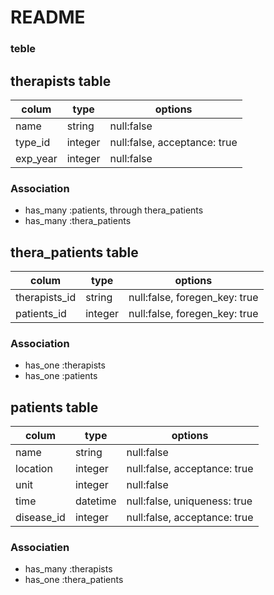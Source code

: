 # README

### teble

## therapists table
| colum    | type    | options                      |
| -------- | ------- | ---------------------------- |
| name     | string  | null:false                   |
| type_id  | integer | null:false, acceptance: true |
| exp_year | integer | null:false                   |

### Association
- has_many :patients, through thera_patients
- has_many :thera_patients

## thera_patients table
| colum         | type    | options                         |
| ------------- | ------- | ------------------------------- |
| therapists_id | string  | null:false, foregen_key: true   |
| patients_id   | integer | null:false, foregen_key: true   |

### Association
- has_one :therapists
- has_one :patients

## patients table
| colum       | type     | options                       |
| ----------- | -------- | ----------------------------- |
| name        | string   | null:false                    |
| location    | integer  | null:false, acceptance: true  |
| unit        | integer  | null:false                    |
| time        | datetime | null:false, uniqueness: true  |
| disease_id  | integer  | null:false, acceptance: true  |

### Associatien
- has_many :therapists 
- has_one  :thera_patients